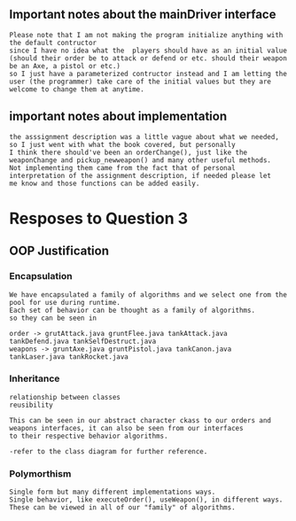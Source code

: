 ## Important notes about the mainDriver interface
    Please note that I am not making the program initialize anything with the default contructor
    since I have no idea what the  players should have as an initial value (should their order be to attack or defend or etc. should their weapon be an Axe, a pistol or etc.)
    so I just have a parameterized contructor instead and I am letting the user (the programmer) take care of the initial values but they are welcome to change them at anytime.
## important notes about implementation 
    the asssignment description was a little vague about what we needed, so I just went with what the book covered, but personally
    I think there should've been an orderChange(), just like the weaponChange and pickup_newweapon() and many other useful methods. 
    Not implementing them came from the fact that of personal interpretation of the assignment description, if needed please let 
    me know and those functions can be added easily.

# Resposes to Question 3

## OOP Justification

### Encapsulation
    We have encapsulated a family of algorithms and we select one from the pool for use during runtime.
    Each set of behavior can be thought as a family of algorithms.
    so they can be seen in

    order -> grutAttack.java gruntFlee.java tankAttack.java tankDefend.java tankSelfDestruct.java
    weapons -> gruntAxe.java gruntPistol.java tankCanon.java tankLaser.java tankRocket.java

### Inheritance
    relationship between classes
    reusibility

    This can be seen in our abstract character ckass to our orders and weapons interfaces, it can also be seen from our interfaces
    to their respective behavior algorithms.

    -refer to the class diagram for further reference.

### Polymorthism
    Single form but many different implementations ways.
    Single behavior, like executeOrder(), useWeapon(), in different ways.
    These can be viewed in all of our "family" of algorithms.
